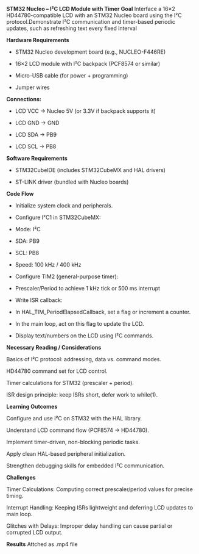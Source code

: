 **STM32 Nucleo – I²C LCD Module with Timer**
**Goal**
Interface a 16×2 HD44780-compatible LCD with an STM32 Nucleo board using the I²C protocol.Demonstrate I²C communication and timer-based periodic updates, such as refreshing text every fixed interval

**Hardware Requirements**

- STM32 Nucleo development board (e.g., NUCLEO-F446RE)

- 16×2 LCD module with I²C backpack (PCF8574 or similar)

- Micro-USB cable (for power + programming)

- Jumper wires

**Connections:**

- LCD VCC → Nucleo 5V (or 3.3V if backpack supports it)

- LCD GND → GND

- LCD SDA → PB9

- LCD SCL → PB8

**Software Requirements**

- STM32CubeIDE (includes STM32CubeMX and HAL drivers)

- ST-LINK driver (bundled with Nucleo boards)

**Code Flow**

- Initialize system clock and peripherals.

- Configure I²C1 in STM32CubeMX:

- Mode: I²C

- SDA: PB9

- SCL: PB8

- Speed: 100 kHz / 400 kHz

- Configure TIM2 (general-purpose timer):

- Prescaler/Period to achieve 1 kHz tick or 500 ms interrupt

- Write ISR callback:

- In HAL_TIM_PeriodElapsedCallback, set a flag or increment a counter.

- In the main loop, act on this flag to update the LCD.

- Display text/numbers on the LCD using I²C commands.

**Necessary Reading / Considerations**

Basics of I²C protocol: addressing, data vs. command modes.

HD44780 command set for LCD control.

Timer calculations for STM32 (prescaler + period).

ISR design principle: keep ISRs short, defer work to while(1).

 **Learning Outcomes**

Configure and use I²C on STM32 with the HAL library.

Understand LCD command flow (PCF8574 → HD44780).

Implement timer-driven, non-blocking periodic tasks.

Apply clean HAL-based peripheral initialization.

Strengthen debugging skills for embedded I²C communication.

**Challenges**

Timer Calculations: Computing correct prescaler/period values for precise timing.

Interrupt Handling: Keeping ISRs lightweight and deferring LCD updates to main loop.

Glitches with Delays: Improper delay handling can cause partial or corrupted LCD output.

**Results**
Attched as .mp4 file
